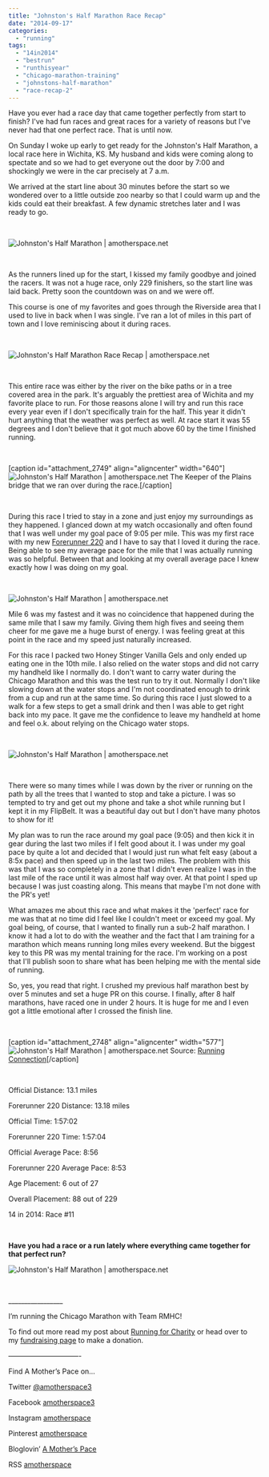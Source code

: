 ```yaml
---
title: "Johnston's Half Marathon Race Recap"
date: "2014-09-17"
categories: 
  - "running"
tags: 
  - "14in2014"
  - "bestrun"
  - "runthisyear"
  - "chicago-marathon-training"
  - "johnstons-half-marathon"
  - "race-recap-2"
---
```


Have you ever had a race day that came together perfectly from start to finish? I've had fun races and great races for a variety of reasons but I've never had that one perfect race. That is until now.

On Sunday I woke up early to get ready for the Johnston's Half Marathon, a local race here in Wichita, KS. My husband and kids were coming along to spectate and so we had to get everyone out the door by 7:00 and shockingly we were in the car precisely at 7 a.m.

We arrived at the start line about 30 minutes before the start so we wondered over to a little outside zoo nearby so that I could warm up and the kids could eat their breakfast. A few dynamic stretches later and I was ready to go.

 

![Johnston's Half Marathon | amotherspace.net](images/photo-1-12.jpg)

 

As the runners lined up for the start, I kissed my family goodbye and joined the racers. It was not a huge race, only 229 finishers, so the start line was laid back. Pretty soon the countdown was on and we were off.

This course is one of my favorites and goes through the Riverside area that I used to live in back when I was single. I've ran a lot of miles in this part of town and I love reminiscing about it during races.

 

![Johnston's Half Marathon Race Recap | amotherspace.net](images/JohnstonsHalfMap.png)

 

This entire race was either by the river on the bike paths or in a tree covered area in the park. It's arguably the prettiest area of Wichita and my favorite place to run. For those reasons alone I will try and run this race every year even if I don't specifically train for the half. This year it didn't hurt anything that the weather was perfect as well. At race start it was 55 degrees and I don't believe that it got much above 60 by the time I finished running.

 

\[caption id="attachment\_2749" align="aligncenter" width="640"\]![Johnston's Half Marathon | amotherspace.net](images/photo-4-7.jpg) The Keeper of the Plains bridge that we ran over during the race.\[/caption\]

 

During this race I tried to stay in a zone and just enjoy my surroundings as they happened. I glanced down at my watch occasionally and often found that I was well under my goal pace of 9:05 per mile. This was my first race with my new [Forerunner 220](http://amotherspace.net/2014/08/forerunner-220-mini-review-week-11-chimarathon-training/ "Forerunner 220 Mini Review + Week 11 #ChiMarathon Training") and I have to say that I loved it during the race. Being able to see my average pace for the mile that I was actually running was so helpful. Between that and looking at my overall average pace I knew exactly how I was doing on my goal.

 

![Johnston's Half Marathon | amotherspace.net](images/JohnstonsHalfSplits.png)

Mile 6 was my fastest and it was no coincidence that happened during the same mile that I saw my family. Giving them high fives and seeing them cheer for me gave me a huge burst of energy. I was feeling great at this point in the race and my speed just naturally increased.

For this race I packed two Honey Stinger Vanilla Gels and only ended up eating one in the 10th mile. I also relied on the water stops and did not carry my handheld like I normally do. I don't want to carry water during the Chicago Marathon and this was the test run to try it out. Normally I don't like slowing down at the water stops and I'm not coordinated enough to drink from a cup and run at the same time. So during this race I just slowed to a walk for a few steps to get a small drink and then I was able to get right back into my pace. It gave me the confidence to leave my handheld at home and feel o.k. about relying on the Chicago water stops.

 

![Johnston's Half Marathon | amotherspace.net](images/photo-2-14.jpg)

 

There were so many times while I was down by the river or running on the path by all the trees that I wanted to stop and take a picture. I was so tempted to try and get out my phone and take a shot while running but I kept it in my FlipBelt. It was a beautiful day out but I don't have many photos to show for it!

My plan was to run the race around my goal pace (9:05) and then kick it in gear during the last two miles if I felt good about it. I was under my goal pace by quite a lot and decided that I would just run what felt easy (about a 8:5x pace) and then speed up in the last two miles. The problem with this was that I was so completely in a zone that I didn't even realize I was in the last mile of the race until it was almost half way over. At that point I sped up because I was just coasting along. This means that maybe I'm not done with the PR's yet!

What amazes me about this race and what makes it the 'perfect' race for me was that at no time did I feel like I couldn't meet or exceed my goal. My goal being, of course, that I wanted to finally run a sub-2 half marathon. I know it had a lot to do with the weather and the fact that I am training for a marathon which means running long miles every weekend. But the biggest key to this PR was my mental training for the race. I'm working on a post that I'll publish soon to share what has been helping me with the mental side of running.

So, yes, you read that right. I crushed my previous half marathon best by over 5 minutes and set a huge PR on this course. I finally, after 8 half marathons, have raced one in under 2 hours. It is huge for me and I even got a little emotional after I crossed the finish line.

 

\[caption id="attachment\_2748" align="aligncenter" width="577"\]![Johnston's Half Marathon | amotherspace.net](images/Heres-the-finish-line-photo-from-my-big-PR-today-taken-by-Running-Connection.-Im-a-little-overwhelmed-by-all-the-love-and-congratulations-on-my-last-post.-My-IG-friends-are-the-best-Thank-you.jpg) Source: [Running Connection](https://www.facebook.com/RunningConnection?ref=br_tf)\[/caption\]

 

Official Distance: 13.1 miles

Forerunner 220 Distance: 13.18 miles

Official Time: 1:57:02

Forerunner 220 Time: 1:57:04

Official Average Pace: 8:56

Forerunner 220 Average Pace: 8:53

Age Placement: 6 out of 27

Overall Placement: 88 out of 229

14 in 2014: Race #11

 

**Have you had a race or a run lately where everything came together for that perfect run?**

![Johnston's Half Marathon | amotherspace.net](images/photo-3-8.jpg)

 

\_\_\_\_\_\_\_\_\_\_\_\_\_\_\_\_\_

I’m running the Chicago Marathon with Team RMHC!

To find out more read my post about [Running for Charity](http://amotherspace.net/2014/06/the-chicago-marathon-running-for-charity/) or head over to my [fundraising page](http://www.kintera.org/faf/donorReg/donorPledge.asp?ievent=1097960&supId=399266070) to make a donation.

——————————-

Find A Mother’s Pace on…

Twitter [@amotherspace3](https://twitter.com/amotherspace3)

Facebook [amotherspace3](http://facebook.com/amotherspace3)

Instagram [amotherspace](http://instagram.com/amotherspace)

Pinterest [amotherspace](http://pinterest.com/amotherspace/)

Bloglovin’ [A Mother’s Pace](http://www.bloglovin.com/en/blog/6680087)

RSS [amotherspace](http://feeds.feedburner.com/amotherspace)
